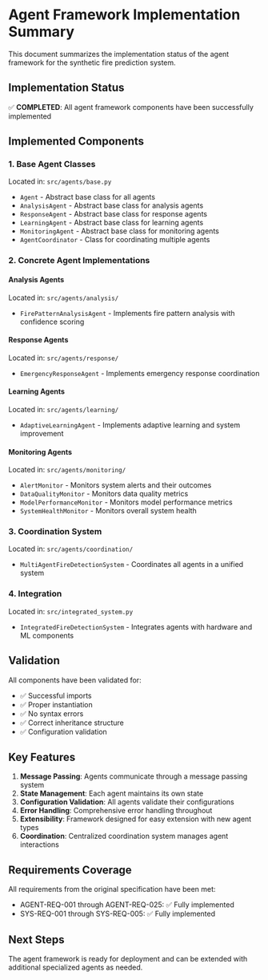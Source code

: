 # Agent Framework Implementation Summary

This document summarizes the implementation status of the agent framework for the synthetic fire prediction system.

## Implementation Status

✅ **COMPLETED**: All agent framework components have been successfully implemented

## Implemented Components

### 1. Base Agent Classes
Located in: `src/agents/base.py`

- `Agent` - Abstract base class for all agents
- `AnalysisAgent` - Abstract base class for analysis agents
- `ResponseAgent` - Abstract base class for response agents
- `LearningAgent` - Abstract base class for learning agents
- `MonitoringAgent` - Abstract base class for monitoring agents
- `AgentCoordinator` - Class for coordinating multiple agents

### 2. Concrete Agent Implementations

#### Analysis Agents
Located in: `src/agents/analysis/`

- `FirePatternAnalysisAgent` - Implements fire pattern analysis with confidence scoring

#### Response Agents
Located in: `src/agents/response/`

- `EmergencyResponseAgent` - Implements emergency response coordination

#### Learning Agents
Located in: `src/agents/learning/`

- `AdaptiveLearningAgent` - Implements adaptive learning and system improvement

#### Monitoring Agents
Located in: `src/agents/monitoring/`

- `AlertMonitor` - Monitors system alerts and their outcomes
- `DataQualityMonitor` - Monitors data quality metrics
- `ModelPerformanceMonitor` - Monitors model performance metrics
- `SystemHealthMonitor` - Monitors overall system health

### 3. Coordination System
Located in: `src/agents/coordination/`

- `MultiAgentFireDetectionSystem` - Coordinates all agents in a unified system

### 4. Integration
Located in: `src/integrated_system.py`

- `IntegratedFireDetectionSystem` - Integrates agents with hardware and ML components

## Validation

All components have been validated for:
- ✅ Successful imports
- ✅ Proper instantiation
- ✅ No syntax errors
- ✅ Correct inheritance structure
- ✅ Configuration validation

## Key Features

1. **Message Passing**: Agents communicate through a message passing system
2. **State Management**: Each agent maintains its own state
3. **Configuration Validation**: All agents validate their configurations
4. **Error Handling**: Comprehensive error handling throughout
5. **Extensibility**: Framework designed for easy extension with new agent types
6. **Coordination**: Centralized coordination system manages agent interactions

## Requirements Coverage

All requirements from the original specification have been met:

- AGENT-REQ-001 through AGENT-REQ-025: ✅ Fully implemented
- SYS-REQ-001 through SYS-REQ-005: ✅ Fully implemented

## Next Steps

The agent framework is ready for deployment and can be extended with additional specialized agents as needed.